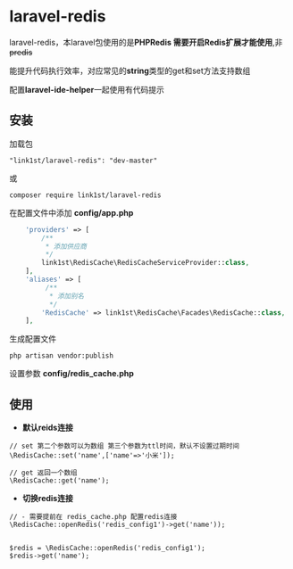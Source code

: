 # laravel-redis
laravel-redis，本laravel包使用的是**PHPRedis 需要开启Redis扩展才能使用**,非~~predis~~

能提升代码执行效率，对应常见的**string**类型的get和set方法支持数组

配置**laravel-ide-helper**一起使用有代码提示

## 安装
加载包

`"link1st/laravel-redis": "dev-master"`

或

`composer require link1st/laravel-redis`

在配置文件中添加 **config/app.php**

```php
    'providers' => [
        /**
         * 添加供应商
         */
        link1st\RedisCache\RedisCacheServiceProvider::class,
    ],
    'aliases' => [
         /**
          * 添加别名
          */
        'RedisCache' => link1st\RedisCache\Facades\RedisCache::class,
    ],
```

生成配置文件

`php artisan vendor:publish`

设置参数 **config/redis_cache.php**


## 使用
- **默认reids连接**
```
// set 第二个参数可以为数组 第三个参数为ttl时间，默认不设置过期时间
\RedisCache::set('name',['name'=>'小米']);

// get 返回一个数组
\RedisCache::get('name');

```

- **切换redis连接**

```
// - 需要提前在 redis_cache.php 配置redis连接
\RedisCache::openRedis('redis_config1')->get('name'));


$redis = \RedisCache::openRedis('redis_config1');
$redis->get('name');
```



